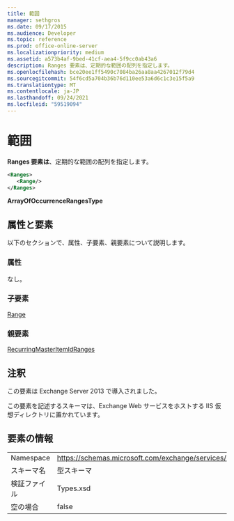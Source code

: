 ```yaml
---
title: 範囲
manager: sethgros
ms.date: 09/17/2015
ms.audience: Developer
ms.topic: reference
ms.prod: office-online-server
ms.localizationpriority: medium
ms.assetid: a573b4af-9bed-41cf-aea4-5f9cc0ab43a6
description: Ranges 要素は、定期的な範囲の配列を指定します。
ms.openlocfilehash: bce20ee1ff5490c7084ba26aa8aa4267012f79d4
ms.sourcegitcommit: 54f6cd5a704b36b76d110ee53a6d6c1c3e15f5a9
ms.translationtype: MT
ms.contentlocale: ja-JP
ms.lasthandoff: 09/24/2021
ms.locfileid: "59519094"
---
```

# <a name="ranges"></a>範囲

**Ranges 要素は**、定期的な範囲の配列を指定します。 
  
```XML
<Ranges>
   <Range/>
</Ranges>
```

 **ArrayOfOccurrenceRangesType**
## <a name="attributes-and-elements"></a>属性と要素

以下のセクションで、属性、子要素、親要素について説明します。
  
### <a name="attributes"></a>属性

なし。
  
### <a name="child-elements"></a>子要素

[Range](range.md)
  
### <a name="parent-elements"></a>親要素

[RecurringMasterItemIdRanges](recurringmasteritemidranges.md)
  
## <a name="remarks"></a>注釈

この要素は Exchange Server 2013 で導入されました。
  
この要素を記述するスキーマは、Exchange Web サービスをホストする IIS 仮想ディレクトリに置かれています。
  
## <a name="element-information"></a>要素の情報

|||
|:-----|:-----|
|Namespace  <br/> |https://schemas.microsoft.com/exchange/services/2006/types  <br/> |
|スキーマ名  <br/> |型スキーマ  <br/> |
|検証ファイル  <br/> |Types.xsd  <br/> |
|空の場合  <br/> |false  <br/> |
   

